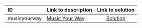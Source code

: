 | ID | Link to description | Link to solution |
|:---|:---|:---:|
| musicyourway | [Music Your Way](https://open.kattis.com/problems/musicyourway) | [Solution](https://github.com/versenyi98/leetcode-solutions/tree/main/solutions/Music%20Your%20Way)|
